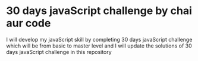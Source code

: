 
# 30 days javaScript challenge by chai aur code

I will develop my javaScript skill by completing 30 days javaScript challenge which will be from basic to master level and I will update the solutions of 30 days javaScript challenge in this repository

